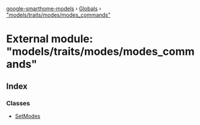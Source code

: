 [google-smarthome-models](../README.md) › [Globals](../globals.md) › ["models/traits/modes/modes_commands"](_models_traits_modes_modes_commands_.md)

# External module: "models/traits/modes/modes_commands"

## Index

### Classes

* [SetModes](../classes/_models_traits_modes_modes_commands_.setmodes.md)
